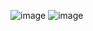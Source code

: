 ![image](https://github.com/user-attachments/assets/ef0cd913-805a-4bf9-a60e-7086ec6c0af0)
![image](https://github.com/user-attachments/assets/e62d0229-3c80-4f50-9b18-4fadad1c110c)
